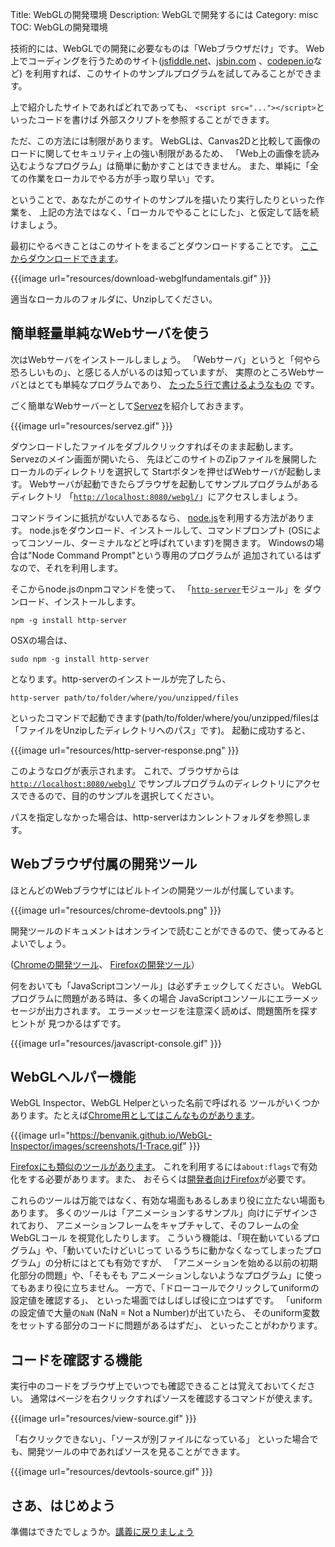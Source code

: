 Title: WebGLの開発環境
Description: WebGLで開発するには
Category: misc
TOC: WebGLの開発環境


技術的には、WebGLでの開発に必要なものは「Webブラウザだけ」です。
Web上でコーディングを行うためのサイト([jsfiddle.net](https://jsfiddle.net/greggman/8djzyjL3/)、[jsbin.com](http://jsbin.com)
、[codepen.io](http://codepen.io/greggman/pen/YGQjVV)など)
を利用すれば、このサイトのサンプルプログラムを試してみることができます。

上で紹介したサイトであればどれであっても、
`<script src="..."></script>`といったコードを書けば
外部スクリプトを参照することができます。

ただ、この方法には制限があります。
WebGLは、Canvas2Dと比較して画像のロードに関してセキュリティ上の強い制限があるため、
「Web上の画像を読み込むようなプログラム」は簡単に動かすことはできません。
また、単純に「全ての作業をローカルでやる方が手っ取り早い」です。

ということで、あなたがこのサイトのサンプルを描いたり実行したりといった作業を、
上記の方法ではなく、「ローカルでやることにした」、と仮定して話を続けましょう。

最初にやるべきことはこのサイトをまるごとダウンロードすることです。
[ここからダウンロードできます](https://github.com/greggman/webgl-fundamentals/)。

{{{image url="resources/download-webglfundamentals.gif" }}}

適当なローカルのフォルダに、Unzipしてください。

## 簡単軽量単純なWebサーバを使う

次はWebサーバをインストールしましょう。
「Webサーバ」というと「何やら恐ろしいもの」、と感じる人がいるのは知っていますが、
実際のところWebサーバとはとても単純なプログラムであり、
[たった５行で書けるようなもの](http://games.greggman.com/game/saving-and-loading-files-in-a-web-page/)
です。

ごく簡単なWebサーバーとして[Servez](https://greggman.github.io/servez/)を紹介しておきます。

{{{image url="resources/servez.gif" }}}

ダウンロードしたファイルをダブルクリックすればそのまま起動します。
Servezのメイン画面が開いたら、
先ほどこのサイトのZipファイルを展開したローカルのディレクトリを選択して
Startボタンを押せばWebサーバが起動します。
Webサーバが起動できたらブラウザを起動してサンプルプログラムがあるディレクトリ
「[`http://localhost:8080/webgl/`](http://localhost:8080/webgl/)」にアクセスしましょう。

コマンドラインに抵抗がない人であるなら、
[node.js](https://nodejs.org)を利用する方法があります。
node.jsをダウンロード、インストールして、コマンドプロンプト
(OSによってコンソール、ターミナルなどと呼ばれています)を開きます。
Windowsの場合は"Node Command Prompt"という専用のプログラムが
追加されているはずなので、それを利用します。

そこからnode.jsのnpmコマンドを使って、
「[`http-server`](https://github.com/indexzero/http-server)モジュール」を
ダウンロード、インストールします。

    npm -g install http-server

OSXの場合は、

    sudo npm -g install http-server

となります。http-serverのインストールが完了したら、

    http-server path/to/folder/where/you/unzipped/files

といったコマンドで起動できます(path/to/folder/where/you/unzipped/filesは
「ファイルをUnzipしたディレクトリへのパス」です)。
起動に成功すると、

{{{image url="resources/http-server-response.png" }}}

このようなログが表示されます。
これで、ブラウザからは[`http://localhost:8080/webgl/`](http://localhost:8080/webgl/)
でサンプルプログラムのディレクトリにアクセスできるので、目的のサンプルを選択してください。

パスを指定しなかった場合は、http-serverはカンレントフォルダを参照します。

## Webブラウザ付属の開発ツール

ほとんどのWebブラウザにはビルトインの開発ツールが付属しています。

{{{image url="resources/chrome-devtools.png" }}}

開発ツールのドキュメントはオンラインで読むことができるので、使ってみるとよいでしょう。

([Chromeの開発ツール](https://developers.google.com/web/tools/chrome-devtools/)、
[Firefoxの開発ツール](https://developer.mozilla.org/en-US/docs/Tools)）

何をおいても「JavaScriptコンソール」は必ずチェックしてください。
WebGLプログラムに問題がある時は、多くの場合
JavaScriptコンソールにエラーメッセージが出力されます。
エラーメッセージを注意深く読めば、問題箇所を探すヒントが
見つかるはずです。

{{{image url="resources/javascript-console.gif" }}}

## WebGLヘルパー機能

WebGL Inspector、WebGL Helperといった名前で呼ばれる
ツールがいくつかあります。たとえば[Chrome用としてはこんなものがあります](https://benvanik.github.io/WebGL-Inspector/)。

{{{image url="https://benvanik.github.io/WebGL-Inspector/images/screenshots/1-Trace.gif" }}}

[Firefoxにも類似のツールがあります](https://hacks.mozilla.org/2014/03/introducing-the-canvas-debugger-in-firefox-developer-tools/)。
これを利用するには`about:flags`で有効化をする必要があります。また、
おそらくは[開発者向けFirefox](https://www.mozilla.org/en-US/firefox/developer/)が必要です。

これらのツールは万能ではなく、有効な場面もあるしあまり役に立たない場面もあります。
多くのツールは「アニメーションするサンプル」向けにデザインされており、
アニメーションフレームをキャプチャして、そのフレームの全WebGLコール
を視覚化したりします。
こういう機能は、「現在動いているプログラム」や、「動いていたけどいじって
いるうちに動かなくなってしまったプログラム」の分析にはとても有効ですが、
「アニメーションを始める以前の初期化部分の問題」や、「そもそも
アニメーションしないようなプログラム」に使ってもあまり役に立ちません。
一方で、「ドローコールでクリックしてuniformの設定値を確認する」、
といった場面ではしばしば役に立つはずです。
「uniformの設定値で大量の`NaN` (NaN = Not a Number)が出ていたら、
そのuniform変数をセットする部分のコードに問題があるはずだ」、
といったことがわかります。

## コードを確認する機能

実行中のコードをブラウザ上でいつでも確認できることは覚えておいてください。
通常はページを右クリックすればソースを確認するコマンドが使えます。

{{{image url="resources/view-source.gif" }}}

「右クリックできない」、「ソースが別ファイルになっている」
といった場合でも、開発ツールの中であればソースを見ることができます。

{{{image url="resources/devtools-source.gif" }}}

## さあ、はじめよう

準備はできたでしょうか。[講義に戻りましょう](index.html)
